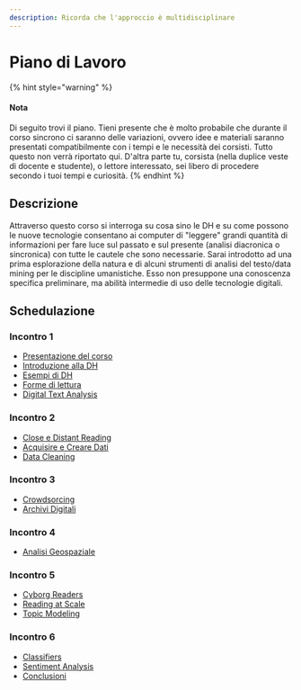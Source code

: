 ```yaml
---
description: Ricorda che l'approccio è multidisciplinare
---
```


# Piano di Lavoro

{% hint style="warning" %}
#### Nota&#x20;

Di seguito trovi il piano. Tieni presente che è molto probabile che durante il corso sincrono ci saranno delle variazioni, ovvero idee e materiali  saranno presentati compatibilmente con i tempi e le necessità dei corsisti.  Tutto questo non verrà riportato qui.  D'altra parte tu, corsista  (nella duplice veste di docente e studente), o lettore interessato, sei libero di procedere secondo i tuoi tempi e curiosità.
{% endhint %}

## Descrizione

Attraverso questo corso si interroga su cosa sino le DH e su come possono le nuove tecnologie consentano ai computer di "leggere" grandi quantità di informazioni per fare luce sul passato e sul presente (analisi diacronica o sincronica) con tutte le cautele che sono necessarie. Sarai introdotto ad una prima esplorazione della natura e di alcuni strumenti di analisi del testo/data mining per le discipline umanistiche. Esso non presuppone una conoscenza specifica preliminare, ma abilità intermedie di uso delle tecnologie digitali.

## Schedulazione

### Incontro 1

* [Presentazione del corso](../)
* [Introduzione alla DH](../close-reading/)
* [Esempi di DH](../esempi-di-dh/)
* [Forme di lettura](../close-reading-1/)
* [Digital Text Analysis](../issues-in-digital-text-analysis.md)

### Incontro 2

* [Close e Distant Reading](../close-reading-2/close-reading.md)
* [Acquisire e Creare Dati](../acquisire-pulire-e-creare-dati/)
* [Data Cleaning](../data-cleaning.md)[ ](../crowdsourcing/crowdsourcing.md)

### Incontro 3

* [Crowdsorcing ](../crowdsourcing/crowdsourcing.md)
* [Archivi Digitali](../archives.md)

### Incontro 4

* [Analisi Geospaziale](../strumenti-per-geospatial-analysis/)

### Incontro  5

* [Cyborg Readers](../cyborg-readers.md)
* [Reading at Scale](../reading-at-scale.md)
* [Topic Modeling](../topic-modeling.md)

### Incontro 6

* [Classifiers](../classifiers.md)
* [Sentiment Analysis](../sentiment-analysis/sentiment-analysis.md)
* [Conclusioni](../conclusion.md)
